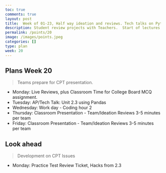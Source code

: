 ```yaml
---
toc: true
comments: true
layout: post
title:  Week of 01-23, Half way ideation and reviews. Tech talks on Python library pandas.
description: Student review projects with Teachers.  Start of lectures on data tools and correlation to College Board.
permalink: /points/20
image: /images/points.jpeg
categories: []
type: plan
week: 20
---
```


## Plans Week 20
> Teams prepare for CPT presentation.

- Monday: Live Reviews, plus Classroom Time for College Board MCQ assignment.
- Tuesday: AP/Tech Talk: Unit 2.3 using Pandas
- Wednesday: Work day - Coding hour 2
- Thursday: Classroom Presentation - Team/Ideation Reviews 3-5 minutes per team
- Friday: Classroom Presentation - Team/Ideation Reviews 3-5 minutes per team

## Look ahead
> Development on CPT Issues

- Monday: Practice Test Review Ticket, Hacks from 2.3
